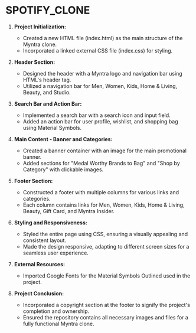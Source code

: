 # SPOTIFY_CLONE

1. **Project Initialization:**
   - Created a new HTML file (index.html) as the main structure of the Myntra clone.
   - Incorporated a linked external CSS file (index.css) for styling.

2. **Header Section:**
   - Designed the header with a Myntra logo and navigation bar using HTML's header tag.
   - Utilized a navigation bar for Men, Women, Kids, Home & Living, Beauty, and Studio.

3. **Search Bar and Action Bar:**
   - Implemented a search bar with a search icon and input field.
   - Added an action bar for user profile, wishlist, and shopping bag using Material Symbols.

4. **Main Content - Banner and Categories:**
   - Created a banner container with an image for the main promotional banner.
   - Added sections for "Medal Worthy Brands to Bag" and "Shop by Category" with clickable images.

5. **Footer Section:**
   - Constructed a footer with multiple columns for various links and categories.
   - Each column contains links for Men, Women, Kids, Home & Living, Beauty, Gift Card, and Myntra Insider.

6. **Styling and Responsiveness:**
   - Styled the entire page using CSS, ensuring a visually appealing and consistent layout.
   - Made the design responsive, adapting to different screen sizes for a seamless user experience.

7. **External Resources:**
   - Imported Google Fonts for the Material Symbols Outlined used in the project.

8. **Project Conclusion:**
   - Incorporated a copyright section at the footer to signify the project's completion and ownership.
   - Ensured the repository contains all necessary images and files for a fully functional Myntra clone.
